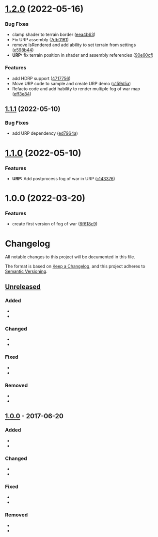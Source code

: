 # [1.2.0](https://github.com/OpenSourceUnityPackage/FogOfWar/compare/1.1.1...1.2.0) (2022-05-16)


### Bug Fixes

* clamp shader to terrain border ([eea4b63](https://github.com/OpenSourceUnityPackage/FogOfWar/commit/eea4b63eb25a2348ad0f107190f3290dc1c0b74b))
* Fix URP assembly ([7db0161](https://github.com/OpenSourceUnityPackage/FogOfWar/commit/7db0161718146266084f2ac2f6ff77b99eff991c))
* remove IsRendered and add ability to set terrain from settings ([e598b44](https://github.com/OpenSourceUnityPackage/FogOfWar/commit/e598b4445ae512059a2564e642bd98c2d4143db9))
* **URP:** fix terrain position in shader and assembly referencies ([90e60cf](https://github.com/OpenSourceUnityPackage/FogOfWar/commit/90e60cf2209a4d6d71d15dd2f888c0f788a9d2c9))


### Features

* add HDRP support ([4717756](https://github.com/OpenSourceUnityPackage/FogOfWar/commit/47177569fad283999d23990d5b99ea1db11a20e0))
* Move URP code to sample and create URP demo ([c159d5a](https://github.com/OpenSourceUnityPackage/FogOfWar/commit/c159d5a0af3e1917e419c1ff557dea990bfd0952))
* Refacto code and add hability to render multiple fog of war map ([eff3e84](https://github.com/OpenSourceUnityPackage/FogOfWar/commit/eff3e84bf817c489254d222a345ea14123c74193))

## [1.1.1](https://github.com/OpenSourceUnityPackage/FogOfWar/compare/1.1.0...1.1.1) (2022-05-10)


### Bug Fixes

* add URP dependency ([ed7964a](https://github.com/OpenSourceUnityPackage/FogOfWar/commit/ed7964a9ab141f580ca4db980bf418b070fedfe5))

# [1.1.0](https://github.com/OpenSourceUnityPackage/FogOfWar/compare/1.0.0...1.1.0) (2022-05-10)


### Features

* **URP:** Add postprocess fog of war in URP ([c143376](https://github.com/OpenSourceUnityPackage/FogOfWar/commit/c143376229469053e727991e5ce38f378b49519a))

# 1.0.0 (2022-03-20)


### Features

* create first version of fog of war ([6f618c9](https://github.com/OpenSourceUnityPackage/FogOfWar/commit/6f618c90a48debfd9cbdb2bf3236ffd56849c7f1))

# Changelog
All notable changes to this project will be documented in this file.

The format is based on [Keep a Changelog](https://keepachangelog.com/en/1.0.0/),
and this project adheres to [Semantic Versioning](https://semver.org/spec/v2.0.0.html).

## [Unreleased]
### Added
-
- 

### Changed
-
-

### Fixed
-
-

### Removed
-
-

## [1.0.0] - 2017-06-20
### Added
-
- 

### Changed
-
-

### Fixed
-
-

### Removed
-
-

[Unreleased]: https://github.com/olivierlacan/keep-a-changelog/compare/v1.0.0...HEAD
[1.0.0]: https://github.com/olivierlacan/keep-a-changelog/compare/v0.3.0...v1.0.0
